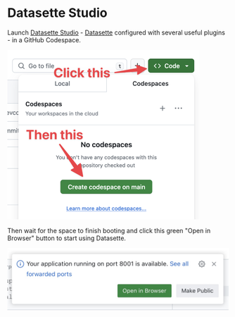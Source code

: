 # Datasette Studio

Launch [Datasette Studio](https://github.com/datasette/datasette-studio) - [Datasette](https://datasette.io/) configured with several useful plugins - in a GitHub Codespace.

<img src="click-this-then-this.png" width="437" alt="Screenshot of the GitHub interface. An arrow points to the green 'Code' button at the top of the README, and a second arrow points to the 'Create codespace on main' button in the menu shown beneath the first button.">

Then wait for the space to finish booting and click this green "Open in Browser" button to start using Datasette.

![A dialog box reporting that port 8001 is now available with a green Open in Browser button.](open-in-browser.jpg)
